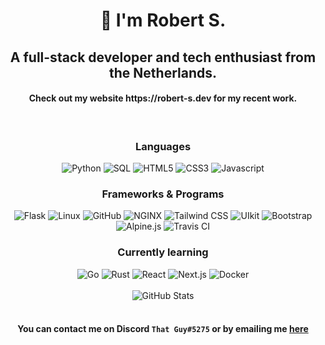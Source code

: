 <div align="center">
  <h1 style="font-weight: bold;">👋 I'm Robert S.</h1>
  <h2>A full-stack developer and tech enthusiast from the Netherlands.</h2>
  <h4>Check out my website https://robert-s.dev for my recent work.</h4>
  <br/>
  <h3>Languages</h3>
  <div>
    <img alt="Python" src="https://img.shields.io/badge/-Python-040a16?style=for-the-badge&logo=python">
    <img alt="SQL" src="https://img.shields.io/badge/-SQL-040a16?style=for-the-badge&logo=postgresql">
    <img alt="HTML5" src="https://img.shields.io/badge/-HTML5-040a16?style=for-the-badge&logo=html5">
    <img alt="CSS3" src="https://img.shields.io/badge/-CSS3-040a16?style=for-the-badge&logo=css3">
    <img alt="Javascript" src="https://img.shields.io/badge/-Javascript-040a16?style=for-the-badge&logo=javascript">
  </div>

  <h3>Frameworks & Programs</h3>
  <div>
    <img alt="Flask" src="https://img.shields.io/badge/-Flask-040a16?style=for-the-badge&logo=flask">
    <img alt="Linux" src="https://img.shields.io/badge/-Linux-040a16?style=for-the-badge&logo=linux">
    <img alt="GitHub" src="https://img.shields.io/badge/-GitHub-040a16?style=for-the-badge&logo=github">
    <img alt="NGINX" src="https://img.shields.io/badge/-NGINX-040a16?style=for-the-badge&logo=nginx">
    <img alt="Tailwind CSS" src="https://img.shields.io/badge/-Tailwind CSS-040a16?style=for-the-badge&logo=tailwindcss">
    <img alt="UIkit" src="https://img.shields.io/badge/-UIkit-040a16?style=for-the-badge&logo=uikit">
    <img alt="Bootstrap" src="https://img.shields.io/badge/-Bootstrap-040a16?style=for-the-badge&logo=bootstrap">
    <img alt="Alpine.js" src="https://img.shields.io/badge/-Alpine.js-040a16?style=for-the-badge&logo=alpine.js">
    <img alt="Travis CI" src="https://img.shields.io/badge/-Travis CI-040a16?style=for-the-badge&logo=travisci">
  </div>

  <h3>Currently learning</h3>
  <div>
    <img alt="Go" src="https://img.shields.io/badge/-Go-040a16?style=for-the-badge&logo=go">
    <img alt="Rust" src="https://img.shields.io/badge/-Rust-040a16?style=for-the-badge&logo=rust">
    <img alt="React" src="https://img.shields.io/badge/-React-040a16?style=for-the-badge&logo=react">
    <img alt="Next.js" src="https://img.shields.io/badge/-Next.js-040a16?style=for-the-badge&logo=next.js">
    <img alt="Docker" src="https://img.shields.io/badge/-Docker-040a16?style=for-the-badge&logo=docker">
  </div>
  <br/>
  <div>
    <img alt="GitHub Stats" src="https://github-readme-stats.vercel.app/api?username=wallvon&count_private=true&show_icons=true&title_color=ffffff&text_color=ffffff&icon_color=ffffff&bg_color=040a16">
  </div>
  <br/>
  <h4>You can contact me on Discord <code>That Guy#5275</code> or by emailing me <a href="mailto:admin@robert-s.dev">here</a></h4>
</div>
